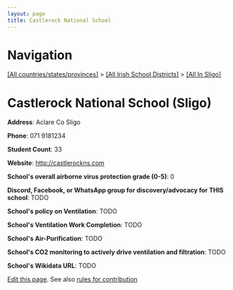 ```yaml
---
layout: page
title: Castlerock National School
---
```

# Navigation

[[All countries/states/provinces]](../../..) > [[All Irish School Districts]](../..) > [[All In Sligo]](..)

# Castlerock National School (Sligo)

**Address**: Aclare Co Sligo

**Phone**: 071 9181234

**Student Count**: 33

**Website**: <http://castlerockns.com>

**School's overall airborne virus protection grade (0-5)**: 0

**Discord, Facebook, or WhatsApp group for discovery/advocacy for THIS school**: TODO

**School's policy on Ventilation**: TODO

**School's Ventilation Work Completion**: TODO

**School's Air-Purification**: TODO

**School's CO2 monitoring to actively drive ventilation and filtration**: TODO

**School's Wikidata URL**: TODO


[Edit this page](https://github.com/ventilate-schools/Ireland/edit/main/./Sligo/Castlerock_National_School.md). See also [rules for contribution](../../../contribution-rules/)